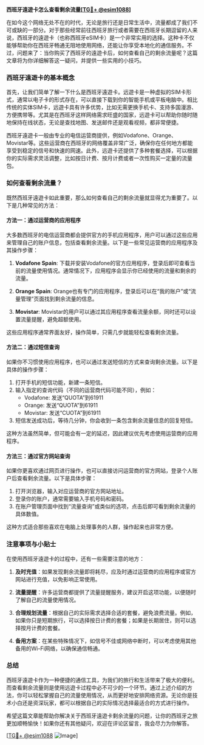**西班牙遠遊卡怎么查看剩余流量[[TG💪+ @esim1088](https://t.me/s/esim1088)]**

在如今这个网络无处不在的时代，无论是旅行还是日常生活中，流量都成了我们不可或缺的一部分。对于那些经常前往西班牙旅行或者需要在西班牙长期逗留的人来说，西班牙的遠遊卡（也称西班牙eSIM卡）是一个非常实用的选择。这种卡不仅能够帮助你在西班牙畅通无阻地使用网络，还能让你享受本地化的通信服务。不过，问题来了：当你购买了西班牙的遠遊卡后，如何查看自己的剩余流量呢？这篇文章将为你详细解答这一疑问，并提供一些实用的小技巧。

### 西班牙遠遊卡的基本概念

首先，让我们简单了解一下什么是西班牙遠遊卡。远遊卡是一种虚拟的SIM卡形式，通常以电子卡的形式存在，可以直接下载到你的智能手机或平板电脑中。相比传统的实体SIM卡，远遊卡具有许多优势，比如无需更换手机卡、支持多国漫游、方便携带等。尤其是在西班牙这样网络需求旺盛的国家，远遊卡可以帮助你随时随地保持在线状态，无论是查找地图、发送邮件还是观看视频，都非常便捷。

西班牙遠遊卡一般由专业的电信运营商提供，例如Vodafone、Orange、Movistar等。这些运营商在西班牙的网络覆盖非常广泛，确保你在任何地方都能享受到稳定的信号和快速的网速。此外，远遊卡还提供了多种套餐选择，可以根据你的实际需求灵活调整，比如按日计费、按月计费或者一次性购买一定量的流量包。

### 如何查看剩余流量？

既然西班牙遠遊卡如此重要，那么如何查看自己的剩余流量就显得尤为重要了。以下是几种常见的方法：

#### 方法一：通过运营商的应用程序

大多数西班牙的电信运营商都会提供官方的手机应用程序，用户可以通过这些应用来管理自己的账户信息，包括查看剩余流量。以下是一些常见运营商的应用程序及其操作步骤：

1. **Vodafone Spain**: 下载并安装Vodafone的官方应用程序，登录后即可查看当前的流量使用情况。通常情况下，应用程序会显示你已经使用的流量和剩余的流量。
   
2. **Orange Spain**: Orange也有专门的应用程序，登录后可以在“我的账户”或“流量管理”页面找到剩余流量的信息。

3. **Movistar**: Movistar的用户可以通过其应用程序查看流量余额，同时还可以设置流量提醒，避免超额使用。

这些应用程序通常界面友好，操作简单，只需几步就能轻松查看剩余流量。

#### 方法二：通过短信查询

如果你不习惯使用应用程序，也可以通过发送短信的方式来查询剩余流量。以下是具体的操作步骤：

1. 打开手机的短信功能，新建一条短信。
2. 输入指定的查询代码（不同的运营商代码可能不同），例如：
   - Vodafone: 发送“QUOTA”到61911
   - Orange: 发送“QUOTA”到61911
   - Movistar: 发送“CUOTA”到61911
3. 短信发送成功后，等待几分钟，你会收到一条包含剩余流量信息的回复短信。

这种方法虽然简单，但可能会有一定的延迟，因此建议优先考虑使用运营商的应用程序。

#### 方法三：通过官方网站查询

如果你更喜欢通过网页进行操作，也可以直接访问运营商的官方网站，登录个人账户后查看剩余流量。以下是具体步骤：

1. 打开浏览器，输入对应运营商的官方网站地址。
2. 登录你的账户，通常需要输入手机号码和密码。
3. 在账户管理页面中找到“流量查询”或类似的选项，点击后即可看到剩余流量的具体数值。

这种方式适合那些喜欢在电脑上处理事务的人群，操作起来也非常方便。

### 注意事项与小贴士

在使用西班牙遠遊卡的过程中，还有一些需要注意的地方：

1. **及时充值**：如果发现剩余流量即将耗尽，应及时通过运营商的应用程序或官方网站进行充值，以免影响正常使用。
   
2. **流量提醒**：许多运营商都提供了流量提醒服务，建议开启这项功能，以便随时了解自己的流量使用情况。

3. **合理规划流量**：根据自己的实际需求选择合适的套餐，避免浪费流量。例如，如果你只是短期旅行，可以选择按日计费的套餐；如果是长期居住，则可以选择按月计费的套餐。

4. **备用方案**：在某些特殊情况下，如信号不佳或网络中断时，可以考虑使用其他备用的Wi-Fi网络，以确保通信畅通。

### 总结

西班牙遠遊卡作为一种便捷的通信工具，为我们的旅行和生活带来了极大的便利。而查看剩余流量则是使用远遊卡过程中必不可少的一个环节。通过上述介绍的方法，你可以轻松掌握自己的流量使用情况，从而更好地安排网络资源。无论你是技术小白还是资深玩家，都可以根据自己的实际情况选择最适合的方式进行操作。

希望这篇文章能帮助你解决关于西班牙遠遊卡剩余流量的问题，让你的西班牙之旅更加顺畅愉快！如果你还有其他疑问，欢迎在评论区留言，我会尽力为你解答。

[[TG💪+ @esim1088](https://t.me/s/esim1088) ![Image](https://i.postimg.cc/4NQfJmqS/Snipaste-2025-05-13-00-14-12.png)]